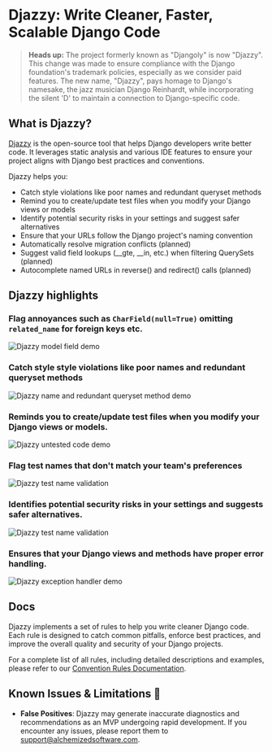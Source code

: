 # Djazzy: Write Cleaner, Faster, Scalable Django Code

> **Heads up:** The project formerly known as "Djangoly" is now "Djazzy". This change was made to ensure compliance with the Django foundation's trademark policies, especially as we consider paid features. The new name, "Djazzy", pays homage to Django's namesake, the jazz musician Django Reinhardt, while incorporating the silent 'D' to maintain a connection to Django-specific code.

## What is Djazzy?

[Djazzy](https://djazzy.dev) is the open-source tool that helps Django developers write better code. It leverages static analysis and various IDE features to ensure your project aligns with Django best practices and conventions.

Djazzy helps you:

- Catch style violations like poor names and redundant queryset methods
- Remind you to create/update test files when you modify your Django views or models
- Identify potential security risks in your settings and suggest safer alternatives
- Ensure that your URLs follow the Django project's naming convention
- Automatically resolve migration conflicts (planned)
- Suggest valid field lookups (__gte, __in, etc.) when filtering QuerySets (planned)
- Autocomplete named URLs in reverse() and redirect() calls (planned)


## Djazzy highlights

### Flag annoyances such as `CharField(null=True)` omitting `related_name` for foreign keys etc.

![Djazzy model field demo](https://raw.githubusercontent.com/software-trizzey/images/refs/heads/main/assets/images/djangoly-model-field-validation-demo.gif)


### Catch style style violations like poor names and redundant queryset methods

![Djazzy name and redundant queryset method demo](https://raw.githubusercontent.com/software-trizzey/images/refs/heads/main/assets/images/djangoly-function-name-and-queryset-demo.gif)


### Reminds you to create/update test files when you modify your Django views or models.

![Djazzy untested code demo](https://raw.githubusercontent.com/software-trizzey/images/main/assets/images/flag-untested-api-code.gif)


### Flag test names that don't match your team's preferences

![Djazzy test name validation](https://raw.githubusercontent.com/software-trizzey/images/refs/heads/main/assets/images/djangoly-test-name-validation.png)


### Identifies potential security risks in your settings and suggests safer alternatives.

![Djazzy test name validation](https://raw.githubusercontent.com/software-trizzey/images/refs/heads/main/assets/images/djangoly-settings-validation.png)


### Ensures that your Django views and methods have proper error handling.

![Djazzy exception handler demo](https://raw.githubusercontent.com/software-trizzey/images/main/assets/images/djangoly-exception-handler-demo.gif)

 
## Docs

Djazzy implements a set of rules to help you write cleaner Django code. Each rule is designed to catch common pitfalls, enforce best practices, and improve the overall quality and security of your Django projects.

For a complete list of all rules, including detailed descriptions and examples, please refer to our [Convention Rules Documentation](https://github.com/software-trizzey/djazzy-vscode/blob/main/docs/CONVENTION_RULES.md).


## Known Issues & Limitations 🐞

- **False Positives**: Djazzy may generate inaccurate diagnostics and recommendations as an MVP undergoing rapid development. If you encounter any issues, please report them to [support@alchemizedsoftware.com](mailto:support@alchemizedsoftware.com).
